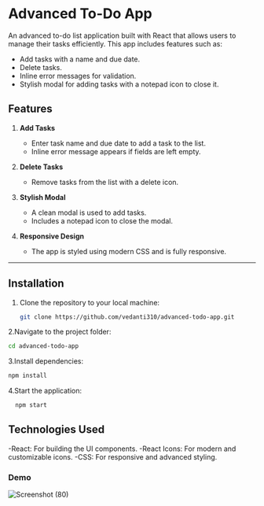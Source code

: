 # Advanced To-Do App

An advanced to-do list application built with React that allows users to manage their tasks efficiently. This app includes features such as:

- Add tasks with a name and due date.
- Delete tasks.
- Inline error messages for validation.
- Stylish modal for adding tasks with a notepad icon to close it.

## Features

1. **Add Tasks**  
   - Enter task name and due date to add a task to the list.
   - Inline error message appears if fields are left empty.

2. **Delete Tasks**  
   - Remove tasks from the list with a delete icon.

3. **Stylish Modal**  
   - A clean modal is used to add tasks.
   - Includes a notepad icon to close the modal.

4. **Responsive Design**  
   - The app is styled using modern CSS and is fully responsive.

---

## Installation

1. Clone the repository to your local machine:

   ```bash
   git clone https://github.com/vedanti310/advanced-todo-app.git
   
2.Navigate to the project folder:
  ```bash
  cd advanced-todo-app
  ```
3.Install dependencies:
  ```bash
  npm install
  ```
4.Start the application:
```bash
  npm start
```

## Technologies Used
-React: For building the UI components.
-React Icons: For modern and customizable icons.
-CSS: For responsive and advanced styling.

### Demo
![Screenshot (80)](https://github.com/user-attachments/assets/3e7bdde6-5218-435a-8043-dac543e22cf4)

